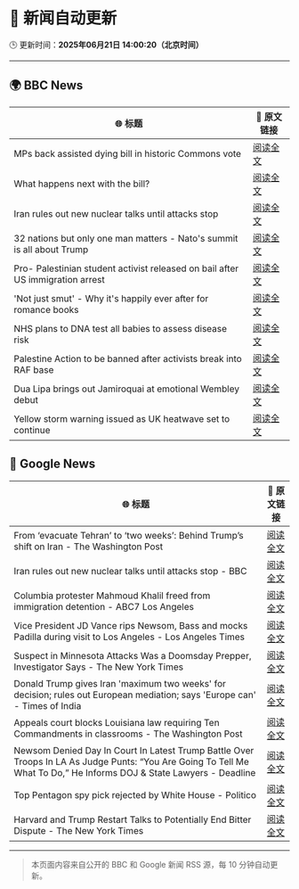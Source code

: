 # 🧠 新闻自动更新

🕒 更新时间：**2025年06月21日 14:00:20（北京时间）**

---

## 🌍 BBC News

| 🌐 标题 | 🔗 原文链接 |
|--------|-------------|
| MPs back assisted dying bill in historic Commons vote | [阅读全文](https://www.bbc.com/news/articles/cgeqj1egxvyo) |
| What happens next with the bill? | [阅读全文](https://www.bbc.com/news/articles/c8rpdxz11d8o) |
| Iran rules out new nuclear talks until attacks stop | [阅读全文](https://www.bbc.com/news/articles/ckg505kl3zpo) |
| 32 nations but only one man matters - Nato's summit is all about Trump | [阅读全文](https://www.bbc.com/news/articles/c93kqnz3pxgo) |
| Pro- Palestinian student activist released on bail after US immigration arrest | [阅读全文](https://www.bbc.com/news/articles/clylv796ekgo) |
| 'Not just smut' - Why it's happily ever after for romance books | [阅读全文](https://www.bbc.com/news/articles/c75r6kq2pdwo) |
| NHS plans to DNA test all babies to assess disease risk | [阅读全文](https://www.bbc.com/news/articles/c1ljg7v0vmpo) |
| Palestine Action to be banned after activists break into RAF base | [阅读全文](https://www.bbc.com/news/articles/cn81g4e0nlyo) |
| Dua Lipa brings out Jamiroquai at emotional Wembley debut | [阅读全文](https://www.bbc.com/news/articles/c98wdj5peyko) |
| Yellow storm warning issued as UK heatwave set to continue | [阅读全文](https://www.bbc.com/news/articles/cg5z78nyglpo) |

## 📰 Google News

| 🌐 标题 | 🔗 原文链接 |
|--------|-------------|
| From ‘evacuate Tehran’ to ‘two weeks’: Behind Trump’s shift on Iran - The Washington Post | [阅读全文](https://news.google.com/rss/articles/CBMigAFBVV95cUxPQjhjbWhVWkhnTGdrQ0FHbjhPajgtUE02TzNmbl83OENrRFdManJQb0pkZmlsdnVncGxVOTlKMElGU0ZuZlE3X2s3OERtS1hrUkdBNkE2NmpmM0huTTdua3RsZl9qTUpWZ2ZIS2lTc0hPNlBMeUYtQ05jaUJLRXVoSg?oc=5) |
| Iran rules out new nuclear talks until attacks stop - BBC | [阅读全文](https://news.google.com/rss/articles/CBMiWkFVX3lxTE5oYnB3N1pyQzZyMFZZNnZqZHcyR2xBOHFYM2VHbUU0WHJkRkViSmpodXlodDBydmhZTVd1QVAtdHl3WkhKRmxGcmdwUjUtdkVNU2xEWkVjUDdVUdIBX0FVX3lxTE1RZGVDSDVOWHdTWGlPeDVBM1d1cHdESXJ4alBLOXF0WVFHM2xBVGp0ZHp2Q1M2TkpNRWxzd2o4YlY3YXRLaGVpTU0yM1k5NjRleGZTdWpOOGVrVWtRV0Jz?oc=5) |
| Columbia protester Mahmoud Khalil freed from immigration detention - ABC7 Los Angeles | [阅读全文](https://news.google.com/rss/articles/CBMisgFBVV95cUxPbW96YlM5VWQwdEg5c2VRVkJOem9ubWxuVWYxUzBta0V2dXdkNE9VNGtmT2djbDNlNUpHVlBVeXdBT3B5Q281c1RnbWt5WkZ5RUVjTkZtU1ZCZm8wZ1ByUW9IUDJ4OUh1RGM1cGUycXV6YW5ZaWY3eEJ0NldUbDRwbFlsVDBvQ3BKMEtod0kySlI4VTNGU0htVnBERGMyOWppLW42TmFmb0FFWHhOWUdMT2tR?oc=5) |
| Vice President JD Vance rips Newsom, Bass and mocks Padilla during visit to Los Angeles - Los Angeles Times | [阅读全文](https://news.google.com/rss/articles/CBMingFBVV95cUxQSXpPa2VGcDFkZmZ1RmhaUzZvTE9ReVBabVdYX0hRMDEwRV9zRTVNd0pvVThZTUh5dG1rLVd6ekZRM3c4N1NaMjBDdUI5ZDF5VmRpRVdnaGxnWEJ1eDBxbFYtYXB2bmpjRnZSSVZybVpJY0lzXzBFQVM5N3FPYmlmbTR2Vl9uSEhLNTBYREtFZGpzbk1BYnBIMHdfblotQQ?oc=5) |
| Suspect in Minnesota Attacks Was a Doomsday Prepper, Investigator Says - The New York Times | [阅读全文](https://news.google.com/rss/articles/CBMiiwFBVV95cUxOM3BzVVFhdExaYzc5dTB1X1ZNM2ZQM255RDg4a1FtVGp0REx0SHhVamlYMHQ1Q2h0ZUZWN2dCMWwyb3M5MHNYMFZiTU9vNGNCU1NUVUpEbUhtVG9GTXVpZzRqMnYxcTRNTXp2NEhuSUlvNG5DczlVZ1o3Q0JmQ2huUUktS2F6OVFBUEcw?oc=5) |
| Donald Trump gives Iran 'maximum two weeks' for decision; rules out European mediation; says 'Europe can' - Times of India | [阅读全文](https://news.google.com/rss/articles/CBMioAJBVV95cUxQOENmUTRtdGgtSHYxSWp2d1F3dEFmd0FvcVFvV2x1Y2Y1VTBITWp0b01sT3ZjSVBKY0txTjZtLVZzSDl1Zk12el9LMExKVGdzVzlqd0hTbFZWdFVUdW1fUEswYmYtcWhWNzdJdFlsd05TWm44bnZDby1wOHhaOUxDZnRubXRMallESXVsLS1WLThJcU1nYzA5NWlvV3Z2LWl6clNmaW0xQjdOdU5aZG5GTGg4YTg5WEcyUWp4UVhIVUZLWFpxa1UtNHVXMndnWm9oYTNDclZJYmJEQ1hkVmhsNHRzazdFT3ROaFlDc1dmMjJnRFhfRWtaNWVyajhsTzlEVXdjcncxQUx0S2x0MlhLYjZneklpd0dTdjBBUThXWEk?oc=5) |
| Appeals court blocks Louisiana law requiring Ten Commandments in classrooms - The Washington Post | [阅读全文](https://news.google.com/rss/articles/CBMilwFBVV95cUxQeFBHZUlIckRNX04wdEJ3a1VzQlBaWmNZNHZiS3NtU0k2aERIVW80cVc1VnlwRWNRXy1GaHZRb1lUdFZpa1JZZExGZlhuSkJQU041V1JaUWc1QUcxWlkzU05PRGlUNnpwNU9kcE14ci1XX0tYT1dxbGZsLTFTMnpUZVNJOGYyT3JiY3ZENXRsMHJMMy1mU0J3?oc=5) |
| Newsom Denied Day In Court In Latest Trump Battle Over Troops In LA As Judge Punts: “You Are Going To Tell Me What To Do,” He Informs DOJ & State Lawyers - Deadline | [阅读全文](https://news.google.com/rss/articles/CBMie0FVX3lxTE9menhnN0RLRFBRa19PbkhxN1d5bFhUTEN0RWllTC16SUlDNnRrSGQyNUZzYmkyb0w0MHBLMEJydjVQSHBWR3VTQkFmelVSZlNkdE15SEJIbjU3Z2dZQUhKRUhYX2xNSENGTUZ3MXBRQXcwem9pR2FqMUpvYw?oc=5) |
| Top Pentagon spy pick rejected by White House - Politico | [阅读全文](https://news.google.com/rss/articles/CBMiiAFBVV95cUxNLUFlYWJDU0ltREtfMTBaaXNKeXQyYkVjVWk5dVVCTWxaLV9sakJTRGMtOTgxU0NnZlU2SnZ0bGZNWjJXUXBkaG0tYlhoUmFjLXJaNnZZMmJWVjM2M1NFV0NLbFZPa0lsbkRfLXozYnh2eGZrNW0wVzBpdjcxdzU1ci0yd2tzaEpF?oc=5) |
| Harvard and Trump Restart Talks to Potentially End Bitter Dispute - The New York Times | [阅读全文](https://news.google.com/rss/articles/CBMiiAFBVV95cUxOT3c1TUpIdzJ3aHE0cDNJV1NIZ0lNeHZQS3c4QUhPYmVJNGNSeEJMWDdVZG1rM3piY1RzOFZLa0JOZU9FQTRLNGtScGpqaG9maExiN3VEbkdmalNmOWc4bWpxVURlMkN6dEZDU1hPVTdFRzk5YTRvRWxOMnluTnRvZHlFLTctRVVC?oc=5) |

---
> 本页面内容来自公开的 BBC 和 Google 新闻 RSS 源，每 10 分钟自动更新。